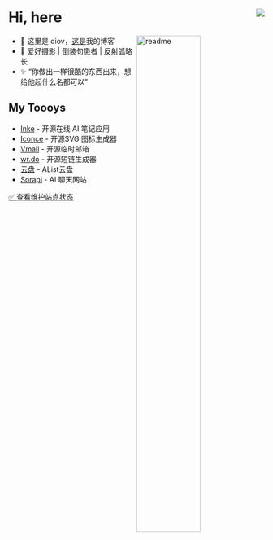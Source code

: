 <h1>
Hi, here
  <img align='right' src="https://hits.seeyoufarm.com/api/count/incr/badge.svg?url=https%3A%2F%2Fgithub.com%2Fyesmore%2Fhit-counter&count_bg=%2379C83D&title_bg=%23555555&icon=awesomelists.svg&icon_color=%230AFFAB&title=visitor&edge_flat=true" /> 	
</h1>

<img align='right' width='50%' alt='readme' src="https://github-readme-stats-git-masterrstaa-rickstaa.vercel.app/api?username=oiov&show_icons=true&theme=react" /> 

- 👴 这里是 oiov，<a href='https://blog.oiov.dev'>这是</a>我的博客
- 🚀 爱好摄影 | 倒装句患者 | 反射弧略长</li> 
- ✨ “你做出一样很酷的东西出来，想给他起什么名都可以”

## My Toooys

- [Inke](https://inke.app) - 开源在线 AI 笔记应用
- [Iconce](https://iconce.com) - 开源SVG 图标生成器
- [Vmail](https://vmail.dev) - 开源临时邮箱
- [wr.do](https://wr.do) - 开源短链生成器
- [云盘](https://pan.oiov.dev) - AList云盘
- [Sorapi](https://wr.do/ai) - AI 聊天网站


[✅ 查看维护站点状态](https://status.wr.do)

<!--
原账号 [`github.com/yesmore`](https://web.archive.org/web/20240324114952/https://github.com/yesmore) 

<!--
<img width='50%' alt='gzh' src="https://img.aoau.top/other/myzr.png" />
 -->
 

<!--
<img  width='50%' src="https://github.com/yesmore/yesmore/assets/89140804/3de0baff-86c8-43d1-8d67-5c05966b7dfe"/>

## ✨ Tech & Skill

<div align="left">
  <img src="https://img.shields.io/badge/-JavaScript-f6da1c?style=flat-square&logo=javascript&logoColor=white">
  <img src="https://img.shields.io/badge/-TypeScript-2b6dbf?style=flat-square&logo=typescript&logoColor=white">
  <img src="https://img.shields.io/badge/-Vue-46b882?style=flat-square&logo=vue.js&logoColor=white">
  <img src="https://img.shields.io/badge/-React-00b4ce?style=flat-square&logo=react&logoColor=white">
  <img src="https://img.shields.io/badge/-Next-black?style=flat-square&logo=next.js&logoColor=white">
  <img src="https://img.shields.io/badge/MINA-09b955?style=flat-square&logo=wechat&logoColor=white">
  <img src="https://img.shields.io/badge/-Sass-bf608e?style=flat-square&logo=sass&logoColor=white">
  <img src="https://img.shields.io/badge/-Swift-ff6b6b?style=flat-square&logo=swift&logoColor=white">  <br>

  <img src="https://img.shields.io/badge/-Node.js-3C873A?style=flat-square&logo=Node.js&logoColor=white">	
  <img src="https://img.shields.io/badge/-GoLand-55b9f3?style=flat-square&logo=go">	
  <img src="https://img.shields.io/badge/-Python-default?style=flat-square&logo=python">	
  <img src="https://img.shields.io/badge/-Git-ee462c?style=flat-square&logo=git&logoColor=white">
  <img src="https://img.shields.io/badge/-Nginx-408e43?style=flat-square&logo=nginx&logoColor=white">
  <img src="https://img.shields.io/badge/-Docker-218bea?style=flat-square&logo=docker&logoColor=white">
  <img src="https://img.shields.io/badge/-Github-black?style=flat-square&logo=github">	
</div>

<div align='middle'>
  <img src='https://cdn.jsdelivr.net/gh/yesmore/yesmore@output/github-contribution-grid-snake.svg#gh-dark-mode-only'/>
</div>
 -->
